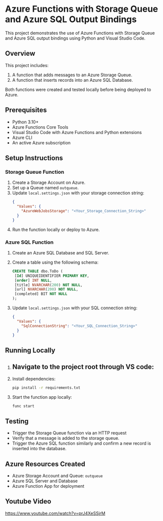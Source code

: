 
# Azure Functions with Storage Queue and Azure SQL Output Bindings

This project demonstrates the use of Azure Functions with Storage Queue and Azure SQL output bindings using Python and Visual Studio Code.

## Overview

This project includes:
1. A function that adds messages to an Azure Storage Queue.
2. A function that inserts records into an Azure SQL Database.

Both functions were created and tested locally before being deployed to Azure.

## Prerequisites

- Python 3.10+
- Azure Functions Core Tools
- Visual Studio Code with Azure Functions and Python extensions
- Azure CLI
- An active Azure subscription

## Setup Instructions

### Storage Queue Function

1. Create a Storage Account on Azure.
2. Set up a Queue named `outqueue`.
3. Update `local.settings.json` with your storage connection string:
   ```json
   {
     "Values": {
       "AzureWebJobsStorage": "<Your_Storage_Connection_String>"
     }
   }
   ```
4. Run the function locally or deploy to Azure.

### Azure SQL Function

1. Create an Azure SQL Database and SQL Server.
2. Create a table using the following schema:
   ```sql
   CREATE TABLE dbo.ToDo (
    [Id] UNIQUEIDENTIFIER PRIMARY KEY,
    [order] INT NULL,
    [title] NVARCHAR(200) NOT NULL,
    [url] NVARCHAR(200) NOT NULL,
    [completed] BIT NOT NULL
   );
   ```

3. Update `local.settings.json` with your SQL connection string:
   ```json
   {
     "Values": {
       "SqlConnectionString": "<Your_SQL_Connection_String>"
     }
   }
   ```

## Running Locally

1. Navigate to the project root through VS code:
   -
2. Install dependencies:
   ```bash
   pip install -r requirements.txt
   ```
3. Start the function app locally:
   ```bash
   func start
   ```

## Testing

- Trigger the Storage Queue function via an HTTP request 
- Verify that a message is added to the storage queue.
- Trigger the Azure SQL function similarly and confirm a new record is inserted into the database.

## Azure Resources Created

- Azure Storage Account and Queue: `outqueue`
- Azure SQL Server and Database
- Azure Function App for deployment

## Youtube Video

https://www.youtube.com/watch?v=prJ4XeSSjrM
